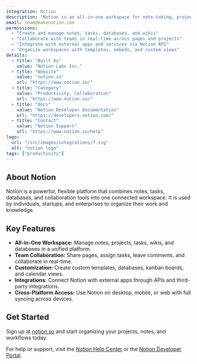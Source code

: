 ```yaml
---
integration: Notion
description: "Notion is an all-in-one workspace for note-taking, project management, document collaboration, and knowledge sharing."
email: team@makenotion.com
permissions:
  - "Create and manage notes, tasks, databases, and wikis"
  - "Collaborate with teams in real-time across pages and projects"
  - "Integrate with external apps and services via Notion API"
  - "Organize workspaces with templates, embeds, and custom views"
details:
  - title: "Built by"
    value: "Notion Labs Inc."
  - title: "Website"
    value: "notion.so"
    url: "https://www.notion.so/"
  - title: "Category"
    value: "Productivity, Collaboration"
    url: "https://www.notion.so/"
  - title: "Docs"
    value: "Notion Developer Documentation"
    url: "https://developers.notion.com/"
  - title: "Contact"
    value: "Notion Support"
    url: "https://www.notion.so/help"
logo:
  url: "/src/images/integrations/7.svg"
  alt: "notion logo"
tags: ["productivity"]
---
```

## About Notion

Notion is a powerful, flexible platform that combines notes, tasks, databases, and collaboration tools into one connected workspace. It is used by individuals, startups, and enterprises to organize their work and knowledge.

## Key Features

- **All-in-One Workspace:** Manage notes, projects, tasks, wikis, and databases in a unified platform.
- **Team Collaboration:** Share pages, assign tasks, leave comments, and collaborate in real-time.
- **Customization:** Create custom templates, databases, kanban boards, and calendar views.
- **Integrations:** Connect Notion with external apps through APIs and third-party integrations.
- **Cross-Platform Access:** Use Notion on desktop, mobile, or web with full syncing across devices.

## Get Started

Sign up at [notion.so](https://www.notion.so/) and start organizing your projects, notes, and workflows today.

For help or support, visit the [Notion Help Center](https://www.notion.so/help) or the [Notion Developer Portal](https://developers.notion.com/).
